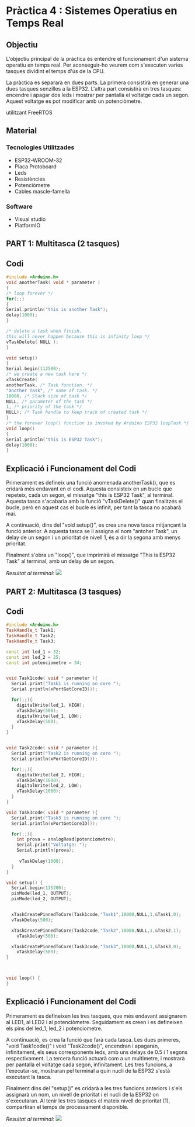 # Pràctica 4 : Sistemes Operatius en Temps Real

## **Objectiu** 
L'objectiu principal de la pràctica és entendre el funcionament d'un sistema operatiu en temps real. Per aconseguir-ho veurem com s'executen varies tasques dividint el temps d'ús de la CPU.

La pràctica es separarà en dues parts. La primera consistirà en generar una dues tasques senzilles a la ESP32. L'altra part consistirà en tres tasques: encendre i apagar dos leds i mostrar per pantalla el voltatge cada un segon. Aquest voltatge es pot modificar amb un potenciòmetre.

utilitzant FreeRTOS
## **Material**

### Tecnologies Utilitzades
- ESP32-WROOM-32
- Placa Protoboard
- Leds
- Resistències
- Potenciòmetre
- Cables mascle-famella
### Software
- Visual studio
- PlatformIO

## **PART 1: Multitasca (2 tasques)**

## **Codi**
~~~cpp
#include <Arduino.h>
void anotherTask( void * parameter )
{
/* loop forever */
for(;;)
{
Serial.println("this is another Task");
delay(1000);
}

/* delete a task when finish,
this will never happen because this is infinity loop */
vTaskDelete( NULL );
}

void setup()
{
Serial.begin(112500);
/* we create a new task here */
xTaskCreate(
anotherTask, /* Task function. */
"another Task", /* name of task. */
10000, /* Stack size of task */
NULL, /* parameter of the task */
1, /* priority of the task */
NULL); /* Task handle to keep track of created task */
}
/* the forever loop() function is invoked by Arduino ESP32 loopTask */
void loop()
{
Serial.println("this is ESP32 Task");
delay(1000);
}
~~~

## **Explicació i Funcionament del Codi**
Primerament es defineix una funció anomenada anotherTask(), que es cridarà més endavant en el codi. Aquesta consisteix en un bucle que repeteix, cada un segon, el missatge "this is ESP32 Task", al terminal. Aquesta tasca s'acabaria amb la funció "vTaskDelete()" quan finalitzés el bucle, però en aquest cas el bucle és infinit, per tant la tasca no acabarà mai.

A continuació, dins del "void setup()", es crea una nova tasca mitjançant la funció anterior. A aquesta tasca se li assigna el nom "antoher Task", un delay de un segon i un prioritat de nivell 1, és a dir la segona amb menys prioritat.

Finalment s'obra un "loop()", que imprimirà el missatge "This is ESP32 Task" al terminal, amb un delay de un segon.


*Resultat al terminal:*
![](terminal_p4.jpeg)


## **PART 2: Multitasca (3 tasques)**

## **Codi**
~~~cpp
#include <Arduino.h>
TaskHandle_t Task1;
TaskHandle_t Task2;
TaskHandle_t Task3;

const int led_1 = 32;
const int led_2 = 25;
const int potenciometre = 34;


void Task1code( void * parameter ){
  Serial.print("Task1 is running on core ");
  Serial.println(xPortGetCoreID());

  for(;;){
    digitalWrite(led_1, HIGH);
    vTaskDelay(500);
    digitalWrite(led_1, LOW);
    vTaskDelay(500);
  } 
}


void Task2code( void * parameter ){
  Serial.print("Task2 is running on core ");
  Serial.println(xPortGetCoreID());

  for(;;){
    digitalWrite(led_2, HIGH);
    vTaskDelay(1000);
    digitalWrite(led_2, LOW);
    vTaskDelay(1000);
  }
}

void Task3code( void * parameter ){
  Serial.print("Task3 is running on core ");
  Serial.println(xPortGetCoreID());

  for(;;){
    int prova = analogRead(potenciometre);
    Serial.print("Voltatge: ");
    Serial.println(prova);
    
     vTaskDelay(1000);
  }
}

void setup() {
  Serial.begin(115200); 
  pinMode(led_1, OUTPUT);
  pinMode(led_2, OUTPUT);


  xTaskCreatePinnedToCore(Task1code,"Task1",10000,NULL,1,&Task1,0);                         
  vTaskDelay(500); 

  xTaskCreatePinnedToCore(Task2code,"Task2",10000,NULL,1,&Task2,1);          
    vTaskDelay(500); 

  xTaskCreatePinnedToCore(Task3code,"Task3",10000,NULL,1,&Task3,0);          
    vTaskDelay(500); 
}



void loop() {
}
~~~

## **Explicació i Funcionament del Codi**
Primerament es defineixen les tres tasques, que més endavant assignarem al LED1, al LED2 i al potenciòmetre. Seguidament es creen i es defineixen els pins del led_1, led_2 i potenciometre.

A continuació, es crea la funció que farà cada tasca. Les dues primeres, "void Task1code()" i void "Task2code()", encendran i apagaran, infinitament, els seus corresponents leds, amb uns delays de 0.5 i 1 segons respectivament. La tercera funció actuarà com a un multimetre, i mostrarà per pantalla el voltatge cada segon, infinitament.
Les tres funcions, a l'executar-se, mostraran pel terminal a quin nucli de la ESP32 s'està executant la tasca.

Finalment dins del "setup()" es cridarà a les tres funcions anteriors i s'els assignarà un nom, un nivell de prioritat i el nucli de la ESP32 on s'executaran. Al tenir les tres tasques el mateix nivell de prioritat (1), compartiran el temps de processament disponible.


*Resultat al terminal:*
![](terminal_p4_2.jpeg)
